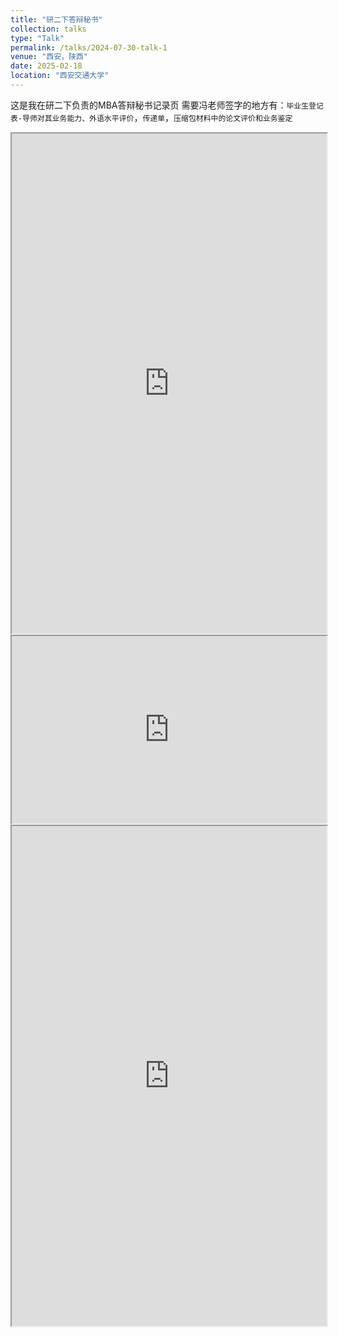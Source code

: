 ```yaml
---
title: "研二下答辩秘书"
collection: talks
type: "Talk"
permalink: /talks/2024-07-30-talk-1
venue: "西安，陕西"
date: 2025-02-18
location: "西安交通大学"
---
```



这是我在研二下负责的MBA答辩秘书记录页
需要冯老师签字的地方有：`毕业生登记表-导师对其业务能力、外语水平评价`，`传递单`，`压缩包材料中的论文评价和业务鉴定`
<iframe src="https://sk8-j.github.io/files/2025年上半年MBA（EMBA）论文答辩及离校流程（2025.01修订）.pdf" width="100%" height="800px"></iframe>
<iframe src="https://sk8-j.github.io/files/2025年上半年MBA（EMBA）答辩安排.pdf" width="100%" height="300px"></iframe>
<iframe src="http://113.142.162.14:40061/i/2025/02/20/qhwz31.pdf" width="100%" height="800px"></iframe>
